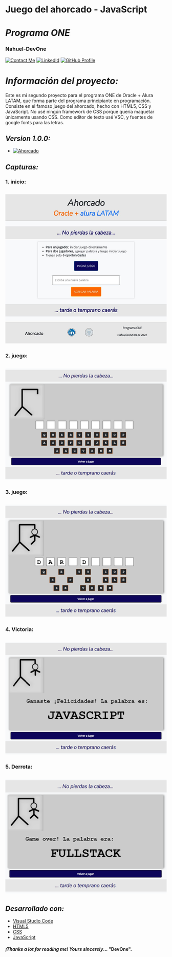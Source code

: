 # **Juego del ahorcado - JavaScript** 
# *Programa ONE*
### **Nahuel-DevOne**
[![Contact Me](https://img.shields.io/badge/Email-informational?style=for-the-badge&logo=Mail.Ru&logoColor=fff&color=23272d)](mailto:nahue.developer1@gmail.com)
[![LinkedId](https://img.shields.io/badge/LinkedIn-informational?style=for-the-badge&logo=linkedin&logoColor=fff&color=23272d)](https://www.linkedin.com/in/nahuel-developer/)
[![GitHub Profile](https://img.shields.io/badge/GitHub-informational?style=for-the-badge&logo=GitHub&logoColor=fff&color=23272d)](https://github.com/Nahuel-DevOne)

# *Información del proyecto:*

Este es mi segundo proyecto para el programa ONE de Oracle + Alura LATAM, que forma parte del programa principiante en programación.  
Consiste en el famoso juego del ahorcado, hecho con HTML5, CSS y JavaScript. No usé ningún framework de CSS porque quería maquetar únicamente usando CSS. Como editor de texto usé VSC, y fuentes de google fonts para las letras.

## *Version 1.0.0:*

- [![Ahorcado](https://img.shields.io/badge/Ahorcado-informational?style=for-the-badge&logo=github&logoColor=fff&color=23272d)](https://nahuel-devone.github.io/ahorcado-js/)

## *Capturas:*

### 1. inicio:
## ![](imagenes/inicio.jpg)

### 2. juego:
## ![](imagenes/juego-1.png)

### 3. juego:
## ![](imagenes/juego-2.png)

### 4. Victoria:
## ![](imagenes/victoria.png)

### 5. Derrota:
## ![](imagenes/derrota.png)

## *Desarrollado con:*

- [Visual Studio Code](https://code.visualstudio.com/)
- [HTML5](https://developer.mozilla.org/es/docs/Glossary/HTML5)
- [CSS](https://developer.mozilla.org/es/docs/Web/CSS)
- [JavaScript](https://developer.mozilla.org/es/docs/Web/JavaScript)

#### *¡Thanks a lot for reading me!* _Yours sincerely_... "**DevOne**".